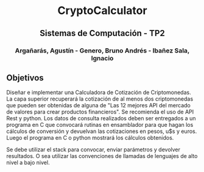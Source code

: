 # <p style="text-align: center;"> CryptoCalculator </p>

## <p style="text-align: center;"> Sistemas de Computación - TP2 </p>

### <p style="text-align: center;"> Argañarás, Agustín - Genero, Bruno Andrés - Ibañez Sala, Ignacio </p>

## Objetivos

  Diseñar e implementar una Calculadora de Cotización de Criptomonedas. La capa superior recuperará la cotización de al menos dos criptomonedas que pueden ser obtenidas de alguna de "Las 12 mejores API del mercado de valores para crear productos financieros". Se recomienda el uso de API Rest y python. Los datos de consulta realizados deben ser entregados a un programa en C que convocará rutinas en ensamblador para que hagan los cálculos de conversión y devuelvan las cotizaciones en pesos, u$s y euros. Luego el programa en C o python mostrará los cálculos obtenidos.
  
  Se debe utilizar el stack para convocar, enviar parámetros y devolver resultados. O sea utilizar las convenciones de llamadas de lenguajes de alto nivel a bajo nivel.

